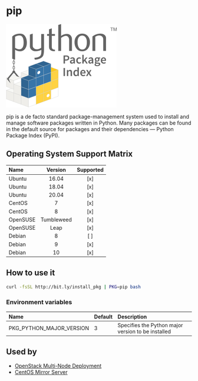 # pip

![Logo](../../docs/img/pypi.png)

pip is a de facto standard package-management system used to install
and manage software packages written in Python. Many packages can be
found in the default source for packages and their dependencies —
Python Package Index (PyPI).

## Operating System Support Matrix

| Name       | Version    | Supported |
|:-----------|:----------:|:---------:|
| Ubuntu     | 16.04      | [x]       |
| Ubuntu     | 18.04      | [x]       |
| Ubuntu     | 20.04      | [x]       |
| CentOS     | 7          | [x]       |
| CentOS     | 8          | [x]       |
| OpenSUSE   | Tumbleweed | [x]       |
| OpenSUSE   | Leap       | [x]       |
| Debian     | 8          | [ ]       |
| Debian     | 9          | [x]       |
| Debian     | 10         | [x]       |

## How to use it

```bash
curl -fsSL http://bit.ly/install_pkg | PKG=pip bash
```
### Environment variables

| Name                     | Default | Description                                        |
|:-------------------------|:--------|:---------------------------------------------------|
| PKG_PYTHON_MAJOR_VERSION | 3       | Specifies the Python major version to be installed |

## Used by

- [OpenStack Multi-Node Deployment](https://github.com/electrocucaracha/openstack-multinode)
- [CentOS Mirror Server](https://github.com/electrocucaracha/centos-mirror)
